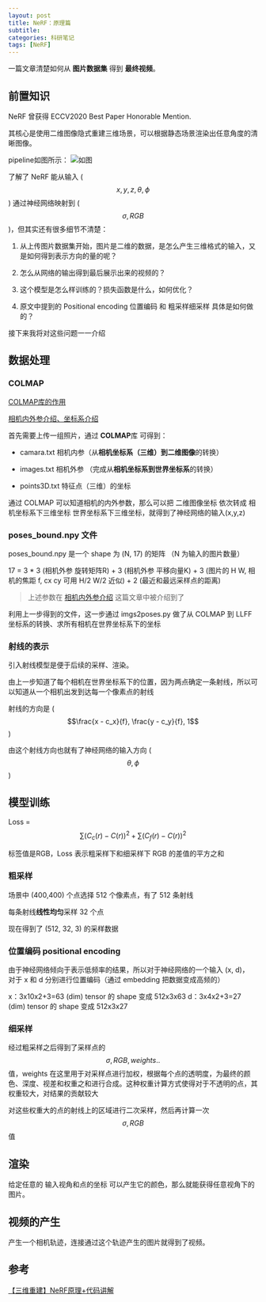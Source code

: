 ```yaml
---
layout: post
title: NeRF：原理篇
subtitle: 
categories: 科研笔记
tags: [NeRF]
---
```

一篇文章清楚如何从 **图片数据集** 得到 **最终视频**。

## 前置知识
<!-- ![1](https://picst.sunbangyan.cn/2023/12/23/3c3bb1316ed2b95e593b153177f7c764.jpeg) -->
NeRF 曾获得 ECCV2020 Best Paper Honorable Mention.

其核心是使用二维图像隐式重建三维场景，可以根据静态场景渲染出任意角度的清晰图像。

pipeline如图所示：
![如图](https://picdl.sunbangyan.cn/2023/12/23/17951abffa9a80e6876e269f4e7c6b77.jpeg)

了解了 NeRF 能从输入 ($$x,y,z, \theta, \phi$$) 通过神经网络映射到 ($$ \sigma, RGB$$)，但其实还有很多细节不清楚：

1. 从上传图片数据集开始，图片是二维的数据，是怎么产生三维格式的输入，又是如何得到表示方向的量的呢？

2. 怎么从网络的输出得到最后展示出来的视频的？

3. 这个模型是怎么样训练的？损失函数是什么，如何优化？

4. 原文中提到的 Positional encoding 位置编码 和 粗采样细采样 具体是如何做的？

接下来我将对这些问题一一介绍

## 数据处理
### COLMAP
[COLMAP库的作用](https://blog.csdn.net/qq_30565883/article/details/127907414)

[相机内外参介绍、坐标系介绍](https://zhuanlan.zhihu.com/p/593204605?utm_id=0)

首先需要上传一组照片，通过 **COLMAP**库 可得到：
- camara.txt 相机内参（从**相机坐标系（三维）**到**二维图像**的转换）

- images.txt 相机外参 （完成从**相机坐标系到世界坐标系**的转换）

- points3D.txt 特征点（三维）的坐标

通过 COLMAP 可以知道相机的内外参数，那么可以把 二维图像坐标 依次转成 相机坐标系下三维坐标 世界坐标系下三维坐标，就得到了神经网络的输入(x,y,z)

### poses_bound.npy 文件
poses_bound.npy 是一个 shape 为 (N, 17) 的矩阵 （N 为输入的图片数量）

17 = 3 * 3 (相机外参 旋转矩阵R) + 3 (相机外参 平移向量K) + 3 (图片的 H W, 相机的焦距 f, cx cy 可用 H/2 W/2 近似) + 2 (最近和最远采样点的距离)

> 上述参数在 [相机内外参介绍](https://zhuanlan.zhihu.com/p/593204605?utm_id=0) 这篇文章中被介绍到了

利用上一步得到的文件，这一步通过 imgs2poses.py 做了从 COLMAP 到 LLFF 坐标系的转换、求所有相机在世界坐标系下的坐标

### 射线的表示
引入射线模型是便于后续的采样、渲染。

由上一步知道了每个相机在世界坐标系下的位置，因为两点确定一条射线，所以可以知道从一个相机出发到达每一个像素点的射线

射线的方向是 ($$\frac{x - c_x}{f}, \frac{y - c_y}{f}, 1$$)

由这个射线方向也就有了神经网络的输入方向 ($$\theta, \phi$$)


## 模型训练

Loss = $$\sum(C_c(r) - C(r)) ^ 2 + \sum(C_f(r) - C(r)) ^ 2$$

标签值是RGB，Loss 表示粗采样下和细采样下 RGB 的差值的平方之和

### 粗采样
场景中 (400,400) 个点选择 512 个像素点，有了 512 条射线

每条射线**线性均匀**采样 32 个点

现在得到了 (512, 32, 3) 的采样数据

### 位置编码 positional encoding
由于神经网络倾向于表示低频率的结果，所以对于神经网络的一个输入 (x, d)， 对于 x 和 d 分别进行位置编码（通过 embedding 把数据变成高频的）

x：3x10x2+3=63 (dim)  tensor 的 shape 变成 512x3x63
d：3x4x2+3=27 (dim)   tensor 的 shape 变成 512x3x27

### 细采样
经过粗采样之后得到了采样点的 $$\sigma, RGB, weights..$$ 值，weights 在这里用于对采样点进行加权，根据每个点的透明度，为最终的颜色、深度、视差和权重之和进行合成。这种权重计算方式使得对于不透明的点，其权重较大，对结果的贡献较大

对这些权重大的点的射线上的区域进行二次采样，然后再计算一次 $$\sigma, RGB$$ 值

## 渲染
给定任意的 输入视角和点的坐标 可以产生它的颜色，那么就能获得任意视角下的图片。

## 视频的产生
产生一个相机轨迹，连接通过这个轨迹产生的图片就得到了视频。

## 参考
[【三维重建】NeRF原理+代码讲解](https://blog.csdn.net/qq_45752541/article/details/130072505)
